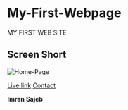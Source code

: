 # My-First-Webpage
MY FIRST WEB SITE

## Screen Short 

![Home-Page](https://user-images.githubusercontent.com/43618577/105393349-6d879400-5c46-11eb-9ea0-94a9689af966.png)

[Live link](https://imranbsl.netlify.app)
[Contact](https://instogram.com/imransajeb)

**Imran Sajeb**
